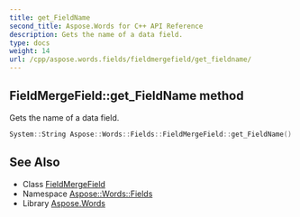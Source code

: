 ```yaml
---
title: get_FieldName
second_title: Aspose.Words for C++ API Reference
description: Gets the name of a data field.
type: docs
weight: 14
url: /cpp/aspose.words.fields/fieldmergefield/get_fieldname/
---
```

## FieldMergeField::get_FieldName method


Gets the name of a data field.

```cpp
System::String Aspose::Words::Fields::FieldMergeField::get_FieldName()
```

## See Also

* Class [FieldMergeField](../)
* Namespace [Aspose::Words::Fields](../../)
* Library [Aspose.Words](../../../)
